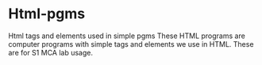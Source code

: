 # Html-pgms
Html tags and elements used in simple pgms
These HTML programs are computer programs with simple tags and elements we use in HTML.
These are for S1 MCA lab usage.
